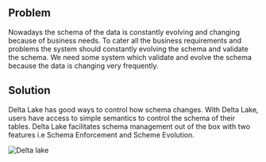 
## Problem
Nowadays the schema of the data is constantly evolving and changing because of business needs. To cater all the business requirements and problems the system should constantly evolving the schema and validate the schema. We need some system which validate and evolve the schema because the data is changing very frequently.

## Solution

Delta Lake has good ways to control how schema changes. With Delta Lake, users have access to simple semantics to control the schema of their tables. Delta Lake facilitates schema management out of the box with two features i.e Schema Enforcement and Scheme Evolution.

![Delta lake](https://github.com/gurditsingh/blog/blob/gh-pages/_screenshots/dl_ep3.jpg?raw=true)

<!--stackedit_data:
eyJoaXN0b3J5IjpbOTcyNzg1MzQyLC0xNjQzMjYxNjQzLC0xOT
I4MDA3NDg5LDc0NzA1OTA3OSw2NzE1Mjg1MTUsLTY5MTgxNzg0
NCwxMjU1MTA4NiwtMzAyMjEzNTY5LC02Njc1MTg1MDMsLTE2Nz
AyODUzNzIsMjA5NTk0NzU3OCwxMjYwMDEyMjIzLDEyNTA1NTY4
NTAsNjE5ODYyNTkyLC0xNzU3NDIzNDQ2LC0xODE3MjE5NCwyMT
E0MjE1NTk0LDEwNDY2MjE0LC0xMzA1NTIzNTY3LC0xNDU5OTI3
NTc1XX0=
-->